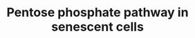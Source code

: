 ---
annotations:
- id: PW:0000045
  parent: classic metabolic pathway
  type: Pathway Ontology
  value: pentose phosphate pathway
authors:
- RickHendriks1999
- Egonw
- Eweitz
- Fehrhart
- Khanspers
- AlexanderPico
description: 'The pentose phosphate pathway is an important route for glucose oxidation.
  This pathway is divided over 2 different branches; the non-oxidative and the oxidative.
  The oxidative branch supports the regeneration of reduced NADPH, while converting
  glucose-6-phosphate into ribulose-5-phosphate and CO2 in an unidirectional way.
  This branch is also linked to glycolysis at the glucose-6-phosphate level, while
  the non-oxidative branch is linked to glycolysis in a bidirectional way, depending
  on the availability of the intermediates glyceraldehyde-3-phosphate and fructose-6-phosphate.
  This non-oxidative branch converts pentose phosphates into phosphorylated ketones
  and aldoses (Almeida et al., 2018). During this process, ribose-5-phosphate is produced,
  which is an important precursor for nucleotide synthesis. The regeneration of the
  NADPH by the oxidative branch, is regulated by the NADP+/NADPH ratio. When this
  ratio is lower, due to lower levels of NADPH, the regeneration of NADPH is stimulated
  in order to maintain the balance (Clement et al., 2019). In case of senescence,
  OIS heightens this ratio, while proliferative exhaustion-induced senescence lowers
  this ratio. Furthermore, p53 lowers glycolysis by lowering the level of fructose-2,6-bisphosphate.
  The PPP is also upregulated due to oxidative stress and by conditions of low stress
  induced by P53, which is symptomatic of PE-induced senescence (Zhang et al., 2016).  Another
  study by Wu et al. (2017) showed that one of the rate-limiting enzymes, 6-phosphogluconate
  dehydrogenase (6PGDH), is upregulated in OIS, due to which the PPP is also upregulated
  again. '
last-edited: 2023-01-18
ndex: 0f56ef8c-5c74-11ec-b3be-0ac135e8bacf
organisms:
- Homo sapiens
redirect_from:
- /index.php/Pathway:WP5043
- /instance/WP5043
- /instance/WP5043_rr124804
revision: r124804
schema-jsonld:
- '@context': https://schema.org/
  '@id': https://wikipathways.github.io/pathways/WP5043.html
  '@type': Dataset
  creator:
    '@type': Organization
    name: WikiPathways
  description: 'The pentose phosphate pathway is an important route for glucose oxidation.
    This pathway is divided over 2 different branches; the non-oxidative and the oxidative.
    The oxidative branch supports the regeneration of reduced NADPH, while converting
    glucose-6-phosphate into ribulose-5-phosphate and CO2 in an unidirectional way.
    This branch is also linked to glycolysis at the glucose-6-phosphate level, while
    the non-oxidative branch is linked to glycolysis in a bidirectional way, depending
    on the availability of the intermediates glyceraldehyde-3-phosphate and fructose-6-phosphate.
    This non-oxidative branch converts pentose phosphates into phosphorylated ketones
    and aldoses (Almeida et al., 2018). During this process, ribose-5-phosphate is
    produced, which is an important precursor for nucleotide synthesis. The regeneration
    of the NADPH by the oxidative branch, is regulated by the NADP+/NADPH ratio. When
    this ratio is lower, due to lower levels of NADPH, the regeneration of NADPH is
    stimulated in order to maintain the balance (Clement et al., 2019). In case of
    senescence, OIS heightens this ratio, while proliferative exhaustion-induced senescence
    lowers this ratio. Furthermore, p53 lowers glycolysis by lowering the level of
    fructose-2,6-bisphosphate. The PPP is also upregulated due to oxidative stress
    and by conditions of low stress induced by P53, which is symptomatic of PE-induced
    senescence (Zhang et al., 2016).  Another study by Wu et al. (2017) showed that
    one of the rate-limiting enzymes, 6-phosphogluconate dehydrogenase (6PGDH), is
    upregulated in OIS, due to which the PPP is also upregulated again. '
  keywords:
  - 6-Phospho-D-gluconate
  - 6-phosphogluconolactonase
  - AMP
  - ATP
  - D-Erythrose-4-phosphate
  - D-Fructose-6-Phosphate
  - D-Glucose-6-Phosphate
  - D-Ribose-5-phosphate
  - D-Ribulose-5-phosphate
  - D-Xylulose-5-phosphate
  - D-glucono-1,5-lactone-6-phosphate
  - D-glyceraldehyde-3-phosphate
  - D-ribose-1-phosphate
  - D-sedoheptulose-7-phosphate
  - Deoxyribose-phophate aldolase
  - G6PD
  - H+
  - NADP+
  - NADPH
  - Ribose phophate isomerase
  - Ribose-phosphate pyrophosphokinase
  - Ribulose-phosphate 3-epimerase
  - TP53
  - Transaldolase
  - Transketolase
  - '[CO2]'
  - acetaldehyde
  license: CC0
  name: Pentose phosphate pathway in senescent cells
seo: CreativeWork
title: Pentose phosphate pathway in senescent cells
wpid: WP5043
---